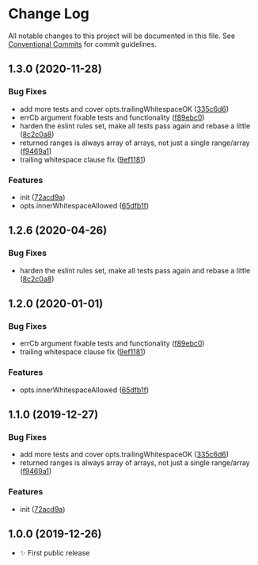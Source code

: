 # Change Log

All notable changes to this project will be documented in this file.
See [Conventional Commits](https://conventionalcommits.org) for commit guidelines.

## 1.3.0 (2020-11-28)

### Bug Fixes

- add more tests and cover opts.trailingWhitespaceOK ([335c6d6](https://git.sr.ht/~royston/codsen/commits/335c6d63fa3ff0b324f5d191350fc0e593e88430))
- errCb argument fixable tests and functionality ([f89ebc0](https://git.sr.ht/~royston/codsen/commits/f89ebc03858734e67e4ffd4db9a89b4116fa07ea))
- harden the eslint rules set, make all tests pass again and rebase a little ([8c2c0a8](https://git.sr.ht/~royston/codsen/commits/8c2c0a8d1b0a0c195c853460ac4de117cee15033))
- returned ranges is always array of arrays, not just a single range/array ([f9469a1](https://git.sr.ht/~royston/codsen/commits/f9469a1f53aa13c7f85eb953e35428a735232cd1))
- trailing whitespace clause fix ([9ef1181](https://git.sr.ht/~royston/codsen/commits/9ef1181c20e15b135b791ccc53343d135241cf22))

### Features

- init ([72acd9a](https://git.sr.ht/~royston/codsen/commits/72acd9a022fbf4db0116e3d19b0a5dc451581200))
- opts.innerWhitespaceAllowed ([65dfb1f](https://git.sr.ht/~royston/codsen/commits/65dfb1fa5fed0b201b3e5001d418b49b5f94917c))

## 1.2.6 (2020-04-26)

### Bug Fixes

- harden the eslint rules set, make all tests pass again and rebase a little ([8c2c0a8](https://gitlab.com/codsen/codsen/commit/8c2c0a8d1b0a0c195c853460ac4de117cee15033))

## 1.2.0 (2020-01-01)

### Bug Fixes

- errCb argument fixable tests and functionality ([f89ebc0](https://gitlab.com/codsen/codsen/commit/f89ebc03858734e67e4ffd4db9a89b4116fa07ea))
- trailing whitespace clause fix ([9ef1181](https://gitlab.com/codsen/codsen/commit/9ef1181c20e15b135b791ccc53343d135241cf22))

### Features

- opts.innerWhitespaceAllowed ([65dfb1f](https://gitlab.com/codsen/codsen/commit/65dfb1fa5fed0b201b3e5001d418b49b5f94917c))

## 1.1.0 (2019-12-27)

### Bug Fixes

- add more tests and cover opts.trailingWhitespaceOK ([335c6d6](https://gitlab.com/codsen/codsen/commit/335c6d63fa3ff0b324f5d191350fc0e593e88430))
- returned ranges is always array of arrays, not just a single range/array ([f9469a1](https://gitlab.com/codsen/codsen/commit/f9469a1f53aa13c7f85eb953e35428a735232cd1))

### Features

- init ([72acd9a](https://gitlab.com/codsen/codsen/commit/72acd9a022fbf4db0116e3d19b0a5dc451581200))

## 1.0.0 (2019-12-26)

- ✨ First public release

